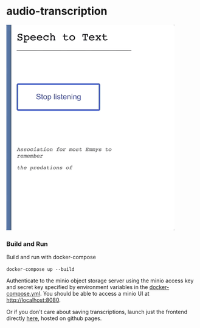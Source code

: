 # audio-transcription

![](./speechtext.gif)

### Build and Run

Build and run with docker-compose

```docker-compose up --build```

Authenticate to the minio object storage server using the minio access key and secret key
specified by environment variables in the [docker-compose.yml](docker-compose.yml).
You should be able to access a minio UI at [http://localhost:8080](http://localhost:8080).



Or if you don't care about saving transcriptions, launch just the frontend directly [here](https://redwrasse.github.io/audio-transcription/), hosted on github pages.




